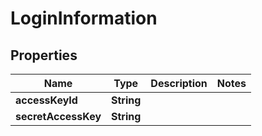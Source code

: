 

# LoginInformation


## Properties

| Name | Type | Description | Notes |
|------------ | ------------- | ------------- | -------------|
|**accessKeyId** | **String** |  |  |
|**secretAccessKey** | **String** |  |  |



